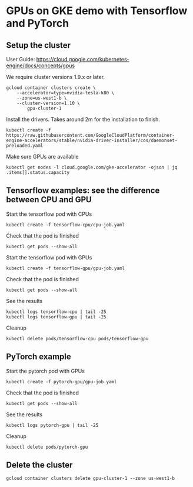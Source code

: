 # GPUs on GKE demo with Tensorflow and PyTorch

## Setup the cluster

User Guide: https://cloud.google.com/kubernetes-engine/docs/concepts/gpus

We require cluster versions 1.9.x or later.

    gcloud container clusters create \
        --accelerator=type=nvidia-tesla-k80 \
        --zone=us-west1-b \
        --cluster-version=1.10 \
            gpu-cluster-1

Install the drivers. Takes around 2m for the installation to finish.

    kubectl create -f https://raw.githubusercontent.com/GoogleCloudPlatform/container-engine-accelerators/stable/nvidia-driver-installer/cos/daemonset-preloaded.yaml

Make sure GPUs are available

    kubectl get nodes -l cloud.google.com/gke-accelerator -ojson | jq .items[].status.capacity


## Tensorflow examples: see the difference between CPU and GPU

Start the tensorflow pod with CPUs

    kubectl create -f tensorflow-cpu/cpu-job.yaml

Check that the pod is finished

    kubectl get pods --show-all

Start the tensorflow pod with GPUs

    kubectl create -f tensorflow-gpu/gpu-job.yaml

Check that the pod is finished

    kubectl get pods --show-all

See the results

    kubectl logs tensorflow-cpu | tail -25
    kubectl logs tensorflow-gpu | tail -25

Cleanup

    kubectl delete pods/tensorflow-cpu pods/tensorflow-gpu


## PyTorch example

Start the pytorch pod with GPUs

    kubectl create -f pytorch-gpu/gpu-job.yaml

Check that the pod is finished

    kubectl get pods --show-all

See the results

    kubectl logs pytorch-gpu | tail -25

Cleanup

    kubectl delete pods/pytorch-gpu


## Delete the cluster

    gcloud container clusters delete gpu-cluster-1 --zone us-west1-b

